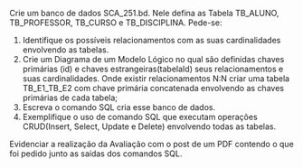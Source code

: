 Crie um banco de dados SCA_251.bd. 
Nele defina as Tabela TB_ALUNO, TB_PROFESSOR, TB_CURSO e TB_DISCIPLINA.
Pede-se:

1) Identifique os possíveis relacionamentos com as suas cardinalidades envolvendo as tabelas.
2) Crie um Diagrama de um Modelo Lógico no qual são definidas chaves primárias (id) e chaves estrangeiras(tabelaId) seus relacionamentos e suas cardinalidades. Onde existir relacionamentos N:N criar uma tabela TB_E1_TB_E2 com chave primária concatenada envolvendo as chaves primárias de cada tabela;
3) Escreva o comando SQL cria esse banco de dados. 
4) Exemplifique o uso de comando SQL que executam operações CRUD(Insert, Select, Update e Delete) envolvendo todas as tabelas.

Evidenciar a realização da Avaliação com o post de um PDF contendo o que foi pedido junto as saídas dos comandos SQL.
